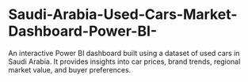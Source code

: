 # Saudi-Arabia-Used-Cars-Market-Dashboard-Power-BI-
An interactive Power BI dashboard built using a dataset of used cars in Saudi Arabia. It provides insights into car prices, brand trends, regional market value, and buyer preferences.
